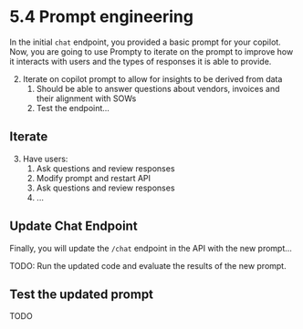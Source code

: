 # 5.4 Prompt engineering

In the initial `chat` endpoint, you provided a basic prompt for your copilot. Now, you are going to use Prompty to iterate on the prompt to improve how it interacts with users and the types of responses it is able to provide.

2. Iterate on copilot prompt to allow for insights to be derived from data
   1. Should be able to answer questions about vendors, invoices and their alignment with SOWs
   2. Test the endpoint...


## Iterate

   3. Have users:
      1. Ask questions and review responses
      2. Modify prompt and restart API
      3. Ask questions and review responses
      4. ...

## Update Chat Endpoint

Finally, you will update the `/chat` endpoint in the API with the new prompt...

TODO: Run the updated code and evaluate the results of the new prompt.

## Test the updated prompt

TODO